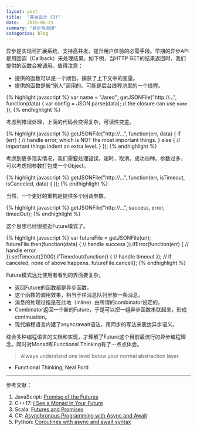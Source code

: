 ```yaml
---
layout: post
title:  "并发设计 (3)"
date:   2015-06-21
summary: "异步与回调"
categories: blog
---
```


异步是实现可扩展系统，支持高并发，提升用户体验的必需手段。早期的异步API是用回调（Callback）来处理结果。如下例，当HTTP GET的结果返回时，我们提供的函数会被调用。值得注意：

* 提供的函数可以是一个闭包，捕获了上下文中的变量。
* 提供的函数是被“别人”调用的。可能是后台线程池里的一个线程。

{% highlight javascript %}
var name = "Jared";
getJSONFile("http://...", function(data) {
    var config = JSON.parse(data);
    // the closure can use `name`
});
{% endhighlight %}

考虑到错误处理，上面的代码会变得复杂，可读性变差。

{% highlight javascript %}
getJSONFile("http://...", function(err, data) {
    if (err) {
        // handle error, which is NOT the most important things.
    } else {
        // important things indent an extra level.
    }
});
{% endhighlight %}

考虑到更多现实情况，我们需要处理错误，超时，取消，成功四种。参数过多， 可以考虑把参数打包成一个Object。

{% highlight javascript %}
getJSONFile("http://...", function(err, isTimeout, isCanceled, data) {
});
{% endhighlight %}

当然，一个更好的重构是提供多个回调参数。

{% highlight javascript %}
getJSONFile("http://...", success, error, timedOut);
{% endhighlight %}

这个思想已经很接近Future模式了。

{% highlight javascript %}
var futureFile = getJSONFile(url);
futureFile.then(function(data) {
    // handle success
}).ifError(function(err) {
    // handle error    
}).setTimeout(2000).ifTimedout(function() {
    // handle timeout
});
// If canceled, none of above happens.
futureFile.cancel(); 
{% endhighlight %}

Future模式远比使用者看到的界面要复杂。

* 返回Future的函数都是异步函数。
* 这个函数的调用效果，相当于往消息队列里放一条消息。
* 消息的处理过程是在此地（inline）由所谓的combinator设定的。
* Combinator返回一个新的Future，于是可以把一组异步函数串联起来，形成continuation。
* 现代编程语言内建了async/await语法，用同步的写法来表达异步语义。

综合多种编程语言的文档和实现，才理解了Future这个目前最流行的异步编程理念。同时对Monad和Functional Thinking有了一点点体会。

> Always understand one level below your normal abstraction layer.
- Functional Thinking, Neal Ford

---

参考文献：

1.  JavaScript: [Promise of the Futures](https://www.youtube.com/watch?v=_ghej_y8Y5o)
2.  C++17: [I See a Monad in Your Future](https://www.youtube.com/watch?v=BFnhhPehpKw)
3.  Scala: [Futures and Promises](http://docs.scala-lang.org/overviews/core/futures.html)
4.  C#: [Asynchronous Programming with Async and Await](https://msdn.microsoft.com/en-us/library/hh191443.aspx)
5.  Python: [Coroutines with async and await syntax](https://www.python.org/dev/peps/pep-0492/)



